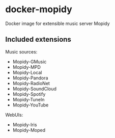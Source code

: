 # docker-mopidy
Docker image for extensible music server Mopidy

## Included extensions
Music sources:
- Mopidy-GMusic
- Mopidy-MPD
- Mopidy-Local
- Mopidy-Pandora
- Mopidy-RadioNet
- Mopidy-SoundCloud
- Mopidy-Spotify
- Mopidy-TuneIn
- Mopidy-YouTube

WebUIs:
- Mopidy-Iris
- Mopidy-Moped
